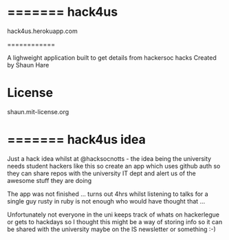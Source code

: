 =======
hack4us
=======

hack4us.herokuapp.com

============

A lighweight application built to get details from hackersoc hacks
Created by Shaun Hare 

License
==============

shaun.mit-license.org

=======
hack4us idea 
=============
Just a hack idea whilst at @hacksocnotts - the idea being the university needs student hackers like this so create an app which uses
github auth so they can share repos with the university IT dept and alert us of the awesome stuff they are doing 

The app was not finished ... turns out 4hrs whilst listening to talks for a single guy rusty in ruby is not enough who would have thought that ... 

Unfortunately not everyone in the uni keeps track of whats on hackerlegue or gets to hackdays so I thought this might be a way 
of storing info so it can be shared with the university  maybe on the IS newsletter or something :-)




